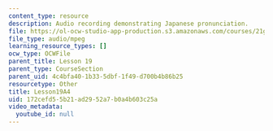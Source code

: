 ```yaml
---
content_type: resource
description: Audio recording demonstrating Japanese pronunciation.
file: https://ol-ocw-studio-app-production.s3.amazonaws.com/courses/21g-504-japanese-iv-spring-2009/172cefd55b21ad2952a7b0a4b603c25a_Lesson19A4.mp3
file_type: audio/mpeg
learning_resource_types: []
ocw_type: OCWFile
parent_title: Lesson 19
parent_type: CourseSection
parent_uid: 4c4bfa40-1b33-5dbf-1f49-d700b4b86b25
resourcetype: Other
title: Lesson19A4
uid: 172cefd5-5b21-ad29-52a7-b0a4b603c25a
video_metadata:
  youtube_id: null
---
```


